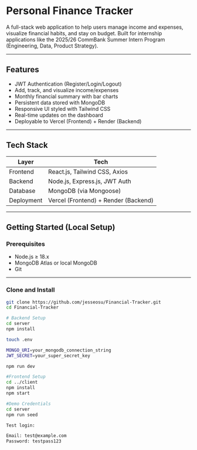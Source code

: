 # Personal Finance Tracker

A full-stack web application to help users manage income and expenses, visualize financial habits, and stay on budget. Built for internship applications like the 2025/26 CommBank Summer Intern Program (Engineering, Data, Product Strategy).

---

## Features

- JWT Authentication (Register/Login/Logout)
- Add, track, and visualize income/expenses
- Monthly financial summary with bar charts
- Persistent data stored with MongoDB
- Responsive UI styled with Tailwind CSS
- Real-time updates on the dashboard
- Deployable to Vercel (Frontend) + Render (Backend)

---

## Tech Stack

| Layer       | Tech                                 |
|-------------|--------------------------------------|
| Frontend    | React.js, Tailwind CSS, Axios        |
| Backend     | Node.js, Express.js, JWT Auth        |
| Database    | MongoDB (via Mongoose)               |
| Deployment  | Vercel (Frontend) + Render (Backend) |

---

## Getting Started (Local Setup)

### Prerequisites

- Node.js ≥ 18.x
- MongoDB Atlas or local MongoDB
- Git

---

### Clone and Install

```bash
git clone https://github.com/jesseosu/Financial-Tracker.git
cd Financial-Tracker

# Backend Setup
cd server
npm install

touch .env

MONGO_URI=your_mongodb_connection_string
JWT_SECRET=your_super_secret_key

npm run dev

#Frontend Setup
cd ../client
npm install
npm start

#Demo Credentials
cd server
npm run seed

Test login:

Email: test@example.com
Password: testpass123

